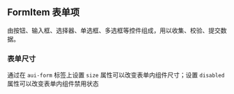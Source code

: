 <div class="demo-header">
<p class="overviewicon">
  <span class="wapi-grid-form"/>
</p>

## FormItem 表单项

<nova-uxlink widget-name="Form"></nova-uxlink>

由按钮、输入框、选择器、单选框、多选框等控件组成，用以收集、校验、提交数据。

</div>

### 表单尺寸

通过在 `aui-form` 标签上设置 `size` 属性可以改变表单内组件尺寸；设置 `disabled` 属性可以改变表单内组件禁用状态

<nova-demo-view link="form/size.vue"></nova-demo-view>

<br />
